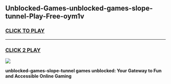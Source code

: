 
## Unblocked-Games-unblocked-games-slope-tunnel-Play-Free-oym1v
<h3>
<a href="https://premium76.site?title=unblocked-games-slope-tunnel&ref=21A">CLICK TO PLAY</a></h3>
<hr>

<h3>
<a href="https://premium76.site?title=unblocked-games-slope-tunnel&ref=21A">CLICK 2 PLAY</a>
  
</h3>

<a href="https://premium76.site?title=unblocked-games-slope-tunnel&ref=21A"><img src="https://clearcache.store/games.png"></a>


**unblocked-games-slope-tunnel games unblocked: Your Gateway to Fun and Accessible Online Gaming**
